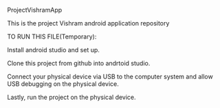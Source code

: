 ProjectVishramApp

This is the project Vishram android application repository

TO RUN THIS FILE(Temporary):

Install android studio and set up.

Clone this project from github into andrtoid studio.

Connect your physical device via USB to the computer system and allow USB debugging on the physical device.

Lastly, run the project on the physical device.
